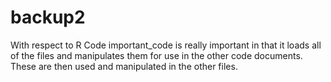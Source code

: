 # backup2
With respect to R Code
important_code is really important in that it loads all of the files and manipulates them for use in the other code documents. These are then used and manipulated in the other files.

